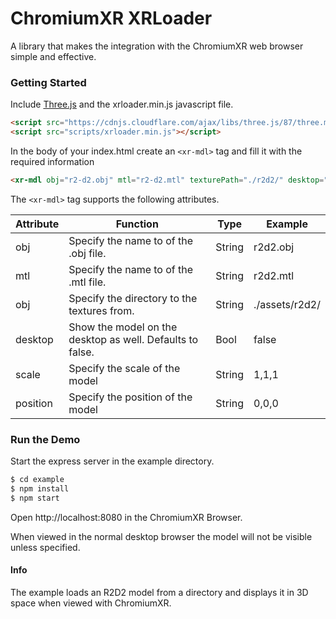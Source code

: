 # ChromiumXR XRLoader
A library that makes the integration with the ChromiumXR web browser simple and effective.

### Getting Started
Include [Three.js](https://threejs.org/) and the xrloader.min.js
javascript file.

```html
<script src="https://cdnjs.cloudflare.com/ajax/libs/three.js/87/three.min.js"></script>
<script src="scripts/xrloader.min.js"></script>
```

In the body of your index.html create an `<xr-mdl>` tag and fill it with the required
information

```html
<xr-mdl obj="r2-d2.obj" mtl="r2-d2.mtl" texturePath="./r2d2/" desktop="true"></xr-mdl>
```

The `<xr-mdl>` tag supports the following attributes.

| Attribute|Function|Type| Example |
| ---|-------------|---|---|
| obj | Specify the name to of the .obj file. | String | r2d2.obj |
| mtl | Specify the name to of the .mtl file. | String  | r2d2.mtl |
| obj | Specify the directory to the textures from. | String | ./assets/r2d2/ |
| desktop | Show the model on the desktop as well. Defaults to false. | Bool | false |
| scale| Specify the scale of the model| String | 1,1,1 |
| position | Specify the position of the model | String | 0,0,0 |
### Run the Demo
Start the express server in the example directory.
```bash
$ cd example
$ npm install
$ npm start
```

Open http://localhost:8080 in the ChromiumXR Browser.

When viewed in the normal desktop browser the model will not be visible unless specified.

#### Info
The example loads an R2D2 model from a directory and displays it in 3D space
when viewed with ChromiumXR.

